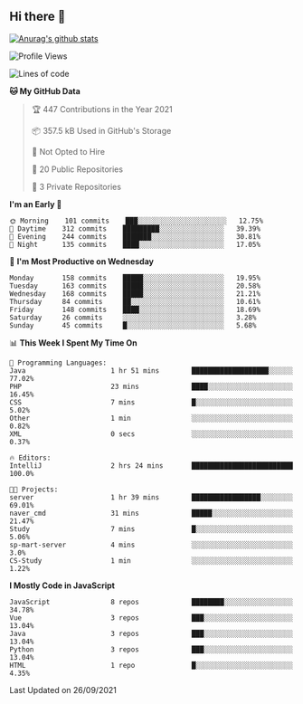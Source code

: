 ## Hi there 👋

[![Anurag's github stats](https://github-readme-stats.vercel.app/api?username=Songwonseok)](https://github.com/anuraghazra/github-readme-stats)



<!--START_SECTION:waka-->
![Profile Views](http://img.shields.io/badge/Profile%20Views-0-blue)

![Lines of code](https://img.shields.io/badge/From%20Hello%20World%20I%27ve%20Written-2.9%20million%20lines%20of%20code-blue)

**🐱 My GitHub Data** 

> 🏆 447 Contributions in the Year 2021
 > 
> 📦 357.5 kB Used in GitHub's Storage 
 > 
> 🚫 Not Opted to Hire
 > 
> 📜 20 Public Repositories 
 > 
> 🔑 3 Private Repositories  
 > 
**I'm an Early 🐤** 

```text
🌞 Morning    101 commits    ███░░░░░░░░░░░░░░░░░░░░░░   12.75% 
🌆 Daytime    312 commits    █████████░░░░░░░░░░░░░░░░   39.39% 
🌃 Evening    244 commits    ███████░░░░░░░░░░░░░░░░░░   30.81% 
🌙 Night      135 commits    ████░░░░░░░░░░░░░░░░░░░░░   17.05%

```
📅 **I'm Most Productive on Wednesday** 

```text
Monday       158 commits    █████░░░░░░░░░░░░░░░░░░░░   19.95% 
Tuesday      163 commits    █████░░░░░░░░░░░░░░░░░░░░   20.58% 
Wednesday    168 commits    █████░░░░░░░░░░░░░░░░░░░░   21.21% 
Thursday     84 commits     ██░░░░░░░░░░░░░░░░░░░░░░░   10.61% 
Friday       148 commits    ████░░░░░░░░░░░░░░░░░░░░░   18.69% 
Saturday     26 commits     ░░░░░░░░░░░░░░░░░░░░░░░░░   3.28% 
Sunday       45 commits     █░░░░░░░░░░░░░░░░░░░░░░░░   5.68%

```


📊 **This Week I Spent My Time On** 

```text
💬 Programming Languages: 
Java                     1 hr 51 mins        ███████████████████░░░░░░   77.02% 
PHP                      23 mins             ████░░░░░░░░░░░░░░░░░░░░░   16.45% 
CSS                      7 mins              █░░░░░░░░░░░░░░░░░░░░░░░░   5.02% 
Other                    1 min               ░░░░░░░░░░░░░░░░░░░░░░░░░   0.82% 
XML                      0 secs              ░░░░░░░░░░░░░░░░░░░░░░░░░   0.37%

🔥 Editors: 
IntelliJ                 2 hrs 24 mins       █████████████████████████   100.0%

🐱‍💻 Projects: 
server                   1 hr 39 mins        █████████████████░░░░░░░░   69.01% 
naver_cmd                31 mins             █████░░░░░░░░░░░░░░░░░░░░   21.47% 
Study                    7 mins              █░░░░░░░░░░░░░░░░░░░░░░░░   5.06% 
sp-mart-server           4 mins              ░░░░░░░░░░░░░░░░░░░░░░░░░   3.0% 
CS-Study                 1 min               ░░░░░░░░░░░░░░░░░░░░░░░░░   1.22%

```

**I Mostly Code in JavaScript** 

```text
JavaScript               8 repos             ████████░░░░░░░░░░░░░░░░░   34.78% 
Vue                      3 repos             ███░░░░░░░░░░░░░░░░░░░░░░   13.04% 
Java                     3 repos             ███░░░░░░░░░░░░░░░░░░░░░░   13.04% 
Python                   3 repos             ███░░░░░░░░░░░░░░░░░░░░░░   13.04% 
HTML                     1 repo              █░░░░░░░░░░░░░░░░░░░░░░░░   4.35%

```



 Last Updated on 26/09/2021
<!--END_SECTION:waka-->
